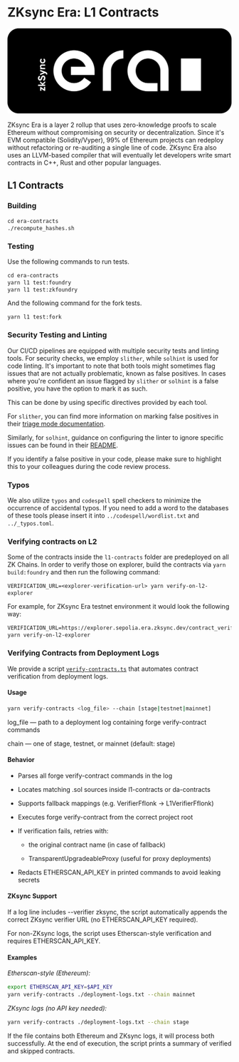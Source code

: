 # ZKsync Era: L1 Contracts

[![Logo](../eraLogo.svg)](https://zksync.io/)

ZKsync Era is a layer 2 rollup that uses zero-knowledge proofs to scale Ethereum without compromising on security or
decentralization. Since it's EVM compatible (Solidity/Vyper), 99% of Ethereum projects can redeploy without refactoring
or re-auditing a single line of code. ZKsync Era also uses an LLVM-based compiler that will eventually let developers
write smart contracts in C++, Rust and other popular languages.

## L1 Contracts

### Building

```shell
cd era-contracts
./recompute_hashes.sh
```

### Testing

Use the following commands to run tests.

```shell
cd era-contracts
yarn l1 test:foundry
yarn l1 test:zkfoundry
```

And the following command for the fork tests.

```shell
yarn l1 test:fork
```

### Security Testing and Linting

Our CI/CD pipelines are equipped with multiple security tests and linting tools.
For security checks, we employ `slither`, while `solhint` is used for code linting.
It's important to note that both tools might sometimes flag issues that are not actually problematic,
known as false positives. In cases where you're confident an issue flagged by `slither` or `solhint` is a false positive,
you have the option to mark it as such.

This can be done by using specific directives provided by each tool.

For `slither`, you can find more information on marking false positives in their [triage mode documentation](https://github.com/crytic/slither/wiki/Usage#triage-mode).

Similarly, for `solhint`, guidance on configuring the linter to ignore specific issues can be found in their [README](https://github.com/protofire/solhint?tab=readme-ov-file#configure-the-linter-with-comments).

If you identify a false positive in your code, please make sure to highlight this to your colleagues during the code review process.

### Typos

We also utilize `typos` and `codespell` spell checkers to minimize the occurrence of accidental typos.
If you need to add a word to the databases of these tools please insert it into `../codespell/wordlist.txt` and `../_typos.toml`.

### Verifying contracts on L2

Some of the contracts inside the `l1-contracts` folder are predeployed on all ZK Chains. In order to verify those on explorer, build the contracts via `yarn build:foundry` and then run the following command:

```
VERIFICATION_URL=<explorer-verification-url> yarn verify-on-l2-explorer
```

For example, for ZKsync Era testnet environment it would look the following way:

```
VERIFICATION_URL=https://explorer.sepolia.era.zksync.dev/contract_verification yarn verify-on-l2-explorer
```

### Verifying Contracts from Deployment Logs

We provide a script [`verify-contracts.ts`](./scripts/verify-contracts.ts) that automates contract verification from deployment logs.

#### Usage

```bash
yarn verify-contracts <log_file> --chain [stage|testnet|mainnet]
```

log_file — path to a deployment log containing forge verify-contract commands

chain — one of stage, testnet, or mainnet (default: stage)

#### Behavior

- Parses all forge verify-contract commands in the log

- Locates matching .sol sources inside l1-contracts or da-contracts

- Supports fallback mappings (e.g. VerifierFflonk → L1VerifierFflonk)

- Executes forge verify-contract from the correct project root

- If verification fails, retries with:

  - the original contract name (in case of fallback)

  - TransparentUpgradeableProxy (useful for proxy deployments)

- Redacts ETHERSCAN_API_KEY in printed commands to avoid leaking secrets

#### ZKsync Support

If a log line includes --verifier zksync, the script automatically appends the correct ZKsync verifier URL (no ETHERSCAN_API_KEY required).

For non-ZKsync logs, the script uses Etherscan-style verification and requires ETHERSCAN_API_KEY.

#### Examples

_Etherscan-style (Ethereum):_

```bash
export ETHERSCAN_API_KEY=$API_KEY
yarn verify-contracts ./deployment-logs.txt --chain mainnet
```

_ZKsync logs (no API key needed):_

```bash
yarn verify-contracts ./deployment-logs.txt --chain stage
```

If the file contains both Ethereum and ZKsync logs, it will process both successfully.
At the end of execution, the script prints a summary of verified and skipped contracts.
